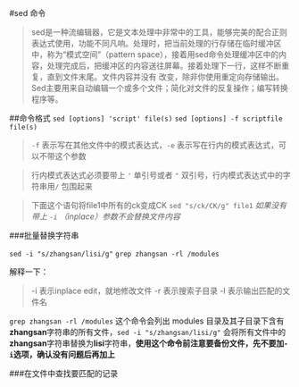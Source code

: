 #sed 命令

>sed是一种流编辑器，它是文本处理中非常中的工具，能够完美的配合正则表达式使用，功能不同凡响。处理时，把当前处理的行存储在临时缓冲区中，称为“模式空间”（pattern space），接着用sed命令处理缓冲区中的内容，处理完成后，把缓冲区的内容送往屏幕。接着处理下一行，这样不断重复，直到文件末尾。文件内容并没有 改变，除非你使用重定向存储输出。Sed主要用来自动编辑一个或多个文件；简化对文件的反复操作；编写转换程序等。

##命令格式
`sed [options] 'script' file(s)`
`sed [options] -f scriptfile file(s)`

>`-f` 表示写在其他文件中的模式表达式，`-e` 表示写在行内的模式表达式，可以不带这个参数

>行内模式表达式必须要带上 `'` 单引号或者 `"` 双引号，行内模式表达式中的字符串用`/` 包围起来

>下面这个语句将file1中所有的ck变成CK
`sed "s/ck/CK/g" file1` 
>*如果没有带上 `-i` （inplace）参数不会替换文件内容*

###批量替换字符串

`sed -i "s/zhangsan/lisi/g"` ```grep zhangsan -rl /modules```

解释一下：
>-i 表示inplace edit，就地修改文件
-r 表示搜索子目录
-l 表示输出匹配的文件名

```grep zhangsan -rl /modules``` 这个命令会列出 modules 目录及其子目录下含有**zhangsan**字符串的所有文件，`sed -i "s/zhangsan/lisi/g"` 会将所有文件中的**zhangsan**字符串替换为**lisi**字符串，**使用这个命令前注意要备份文件，先不要加`-i`选项，确认没有问题后再加上**

###在文件中查找要匹配的记录

